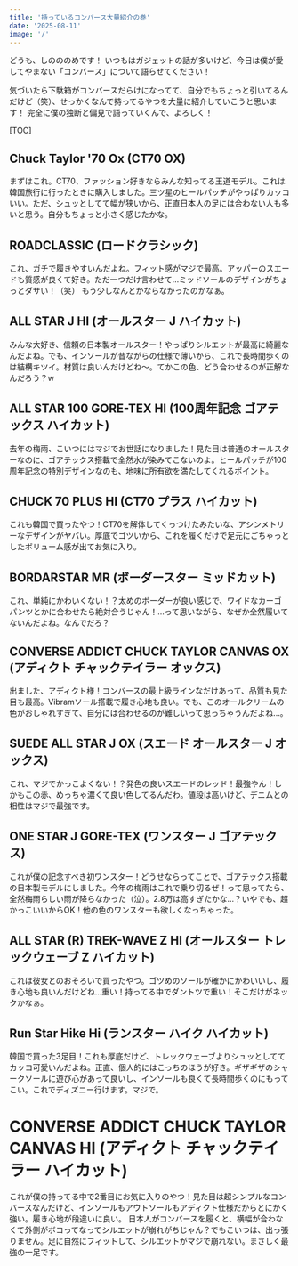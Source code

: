 ```yaml
---
title: '持っているコンバース大量紹介の巻'
date: '2025-08-11'
image: '/'
---
```


どうも、しのののめです！
いつもはガジェットの話が多いけど、今日は僕が愛してやまない「コンバース」について語らせてください！

気づいたら下駄箱がコンバースだらけになってて、自分でもちょっと引いてるんだけど（笑）、せっかくなんで持ってるやつを大量に紹介していこうと思います！
完全に僕の独断と偏見で語っていくんで、よろしく！

[TOC]

## Chuck Taylor '70 Ox (CT70 OX)

まずはこれ。CT70、ファッション好きならみんな知ってる王道モデル。これは韓国旅行に行ったときに購入しました。三ツ星のヒールパッチがやっぱりカッコいい。ただ、シュッとしてて幅が狭いから、正直日本人の足には合わない人も多いと思う。自分もちょっと小さく感じたかな。

## ROADCLASSIC (ロードクラシック)
これ、ガチで履きやすいんだよね。フィット感がマジで最高。アッパーのスエードも質感が良くて好き。ただ一つだけ言わせて...ミッドソールのデザインがちょっとダサい！（笑） もう少しなんとかならなかったのかなぁ。

## ALL STAR J HI (オールスター J ハイカット)
みんな大好き、信頼の日本製オールスター！やっぱりシルエットが最高に綺麗なんだよね。でも、インソールが昔ながらの仕様で薄いから、これで長時間歩くのは結構キツイ。材質は良いんだけどね〜。てかこの色、どう合わせるのが正解なんだろう？w

## ALL STAR 100 GORE-TEX HI (100周年記念 ゴアテックス ハイカット)
去年の梅雨、こいつにはマジでお世話になりました！見た目は普通のオールスターなのに、ゴアテックス搭載で全然水が染みてこないのよ。ヒールパッチが100周年記念の特別デザインなのも、地味に所有欲を満たしてくれるポイント。

## CHUCK 70 PLUS HI (CT70 プラス ハイカット)
これも韓国で買ったやつ！CT70を解体してくっつけたみたいな、アシンメトリーなデザインがヤバい。厚底でゴツいから、これを履くだけで足元にごちゃっとしたボリューム感が出てお気に入り。

## BORDARSTAR MR (ボーダースター ミッドカット)
これ、単純にかわいくない！？太めのボーダーが良い感じで、ワイドなカーゴパンツとかに合わせたら絶対合うじゃん！...って思いながら、なぜか全然履いてないんだよね。なんでだろ？

## CONVERSE ADDICT CHUCK TAYLOR CANVAS OX (アディクト チャックテイラー オックス)
出ました、アディクト様！コンバースの最上級ラインなだけあって、品質も見た目も最高。Vibramソール搭載で履き心地も良い。でも、このオールクリームの色がおしゃれすぎて、自分には合わせるのが難しいって思っちゃうんだよね...。

## SUEDE ALL STAR J OX (スエード オールスター J オックス)
これ、マジでかっこよくない！？発色の良いスエードのレッド！最強やん！しかもこの赤、めっちゃ濃くて良い色してるんだわ。値段は高いけど、デニムとの相性はマジで最強です。

## ONE STAR J GORE-TEX (ワンスター J ゴアテックス)
これが僕の記念すべき初ワンスター！どうせならってことで、ゴアテックス搭載の日本製モデルにしました。今年の梅雨はこれで乗り切るぜ！って思ってたら、全然梅雨らしい雨が降らなかった（泣）。2.8万は高すぎたかな...？いやでも、超かっこいいからOK！他の色のワンスターも欲しくなっちゃった。

## ALL STAR (R) TREK-WAVE Z HI (オールスター トレックウェーブ Z ハイカット)
これは彼女とのおそろいで買ったやつ。ゴツめのソールが確かにかわいいし、履き心地も良いんだけどね...重い！持ってる中でダントツで重い！そこだけがネックかなぁ。

## Run Star Hike Hi (ランスター ハイク ハイカット)
韓国で買った3足目！これも厚底だけど、トレックウェーブよりシュッとしててカッコ可愛いんだよね。正直、個人的にはこっちのほうが好き。ギザギザのシャークソールに遊び心があって良いし、インソールも良くて長時間歩くのにもってこい。これでディズニー行けます。マジで。

# CONVERSE ADDICT CHUCK TAYLOR CANVAS HI (アディクト チャックテイラー ハイカット)
これが僕の持ってる中で2番目にお気に入りのやつ！見た目は超シンプルなコンバースなんだけど、インソールもアウトソールもアディクト仕様だからとにかく強い。履き心地が段違いに良い。
日本人がコンバースを履くと、横幅が合わなくて外側がボコってなってシルエットが崩れがちじゃん？でもこいつは、出っ張りません。足に自然にフィットして、シルエットがマジで崩れない。まさしく最強の一足です。